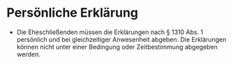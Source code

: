 # Persönliche Erklärung

- Die Eheschließenden müssen die Erklärungen nach § 1310 Abs. 1 persönlich und bei gleichzeitiger Anwesenheit abgeben. Die Erklärungen können nicht unter einer Bedingung oder Zeitbestimmung abgegeben werden.

